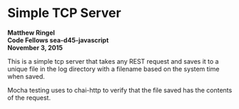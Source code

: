 # Simple TCP Server
**Matthew Ringel  
Code Fellows sea-d45-javascript  
November 3, 2015**

This is a simple tcp server that takes any REST request and saves
it to a unique file in the log directory with a filename based
on the system time when saved.

Mocha testing uses to chai-http to verify that the file saved has
the contents of the request.
